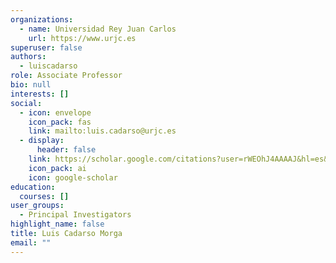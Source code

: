 ```yaml
---
organizations:
  - name: Universidad Rey Juan Carlos
    url: https://www.urjc.es
superuser: false
authors:
  - luiscadarso
role: Associate Professor
bio: null
interests: []
social:
  - icon: envelope
    icon_pack: fas
    link: mailto:luis.cadarso@urjc.es
  - display:
      header: false
    link: https://scholar.google.com/citations?user=rWEOhJ4AAAAJ&hl=es&oi=sra
    icon_pack: ai
    icon: google-scholar
education:
  courses: []
user_groups:
  - Principal Investigators
highlight_name: false
title: Luis Cadarso Morga
email: ""
---
```

